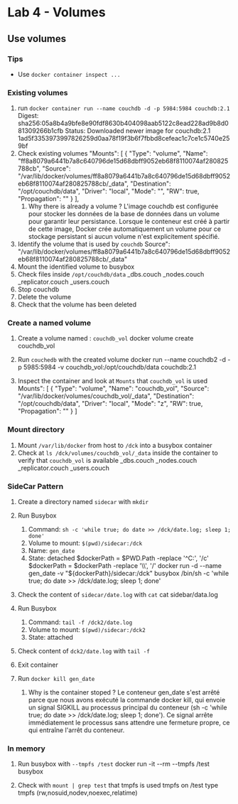 # Lab 4 - Volumes

## Use volumes

### Tips

- Use `docker container inspect ...`

### Existing volumes

1. run `docker container run --name couchdb -d -p 5984:5984 couchdb:2.1`
Digest: sha256:05a8b4a9bfe8e90fdf8630b404098aab5122c8ead228ad9b8d081309266b1cfb
Status: Downloaded newer image for couchdb:2.1
1ad5f3353973997826259d0aa78f19f3b6f7fbbd8cefeac1c7ce1c5740e259bf
2. Check existing volumes
"Mounts": [
            {
                "Type": "volume",
                "Name": "ff8a8079a6441b7a8c640796de15d68dbff9052eb68f8110074af280825788cb",
                "Source": "/var/lib/docker/volumes/ff8a8079a6441b7a8c640796de15d68dbff9052eb68f8110074af280825788cb/_data",
                "Destination": "/opt/couchdb/data",
                "Driver": "local",
                "Mode": "",
                "RW": true,
                "Propagation": ""
            }
        ],
   1. Why there is already a volume ?
   L'image couchdb est configurée pour stocker les données de la base de données dans un volume pour garantir leur persistance. Lorsque le conteneur est créé à partir de cette image, Docker crée automatiquement un volume pour ce stockage persistant si aucun volume n'est explicitement spécifié.
3. Identify the volume that is used by `couchdb`
Source": "/var/lib/docker/volumes/ff8a8079a6441b7a8c640796de15d68dbff9052eb68f8110074af280825788cb/_data"
4. Mount the identified volume to busybox 
5. Check files inside `/opt/couchdb/data`
_dbs.couch         _nodes.couch       _replicator.couch  _users.couch
6. Stop couchdb
7. Delete the volume
8. Check that the volume has been deleted

### Create a named volume

1. Create a volume named : `couchdb_vol` docker volume create couchdb_vol

2. Run `couchedb` with the created volume docker run --name couchdb2 -d -p 5985:5984 -v couchdb_vol:/opt/couchdb/data couchdb:2.1

3. Inspect the container and look at `Mounts` that `couchdb_vol` is used
Mounts": [
            {
                "Type": "volume",
                "Name": "couchdb_vol",
                "Source": "/var/lib/docker/volumes/couchdb_vol/_data",
                "Destination": "/opt/couchdb/data",
                "Driver": "local",
                "Mode": "z",
                "RW": true,
                "Propagation": ""
            }
]  

### Mount directory

1. Mount `/var/lib/docker` from host to `/dck` into a busybox container 
2. Check at `ls /dck/volumes/couchdb_vol/_data` inside the container to verify that `couchdb_vol` is available
_dbs.couch         _nodes.couch       _replicator.couch  _users.couch

### SideCar Pattern

1. Create a directory named `sidecar` with `mkdir`
2. Run Busybox
   1. Command: `sh -c 'while true; do date >> /dck/date.log; sleep 1; done'`
   2. Volume to mount: `$(pwd)/sidecar:/dck`
   3. Name: `gen_date`
   4. State: detached
   $dockerPath = $PWD.Path -replace '^C:', '/c'
$dockerPath = $dockerPath -replace '\\', '/'
docker run -d --name gen_date -v "${dockerPath}/sidecar:/dck" busybox /bin/sh -c 'while true; do date >> /dck/date.log; sleep 1; done'

3. Check the content of `sidecar/date.log` with `cat`
cat sidebar/data.log
4. Run Busybox
   1. Command: `tail -f /dck2/date.log`
   2. Volume to mount: `$(pwd)/sidecar:/dck2`
   3. State: attached
5. Check content of `dck2/date.log` with `tail -f`
6. Exit container
7. Run `docker kill gen_date`
   1. Why is the container stoped ?
   Le conteneur gen_date s'est arrêté parce que nous avons exécuté la commande docker kill, qui envoie un signal SIGKILL au processus principal du conteneur (sh -c 'while true; do date >> /dck/date.log; sleep 1; done'). Ce signal arrête immédiatement le processus sans attendre une fermeture propre, ce qui entraîne l'arrêt du conteneur.

### In memory 

1. Run busybox with `--tmpfs /test` docker run -it --rm --tmpfs /test busybox

2. Check with `mount | grep test` that tmpfs is used 
tmpfs on /test type tmpfs (rw,nosuid,nodev,noexec,relatime)

